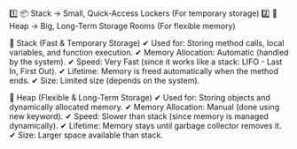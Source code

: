 1️⃣ 📦 Stack → Small, Quick-Access Lockers (For temporary storage)
2️⃣ 📂 Heap → Big, Long-Term Storage Rooms (For flexible memory)

🔹 Stack (Fast & Temporary Storage)
✔ Used for: Storing method calls, local variables, and function execution.
✔ Memory Allocation: Automatic (handled by the system).
✔ Speed: Very Fast (since it works like a stack: LIFO - Last In, First Out).
✔ Lifetime: Memory is freed automatically when the method ends.
✔ Size: Limited size (depends on the system).

🔹 Heap (Flexible & Long-Term Storage)
✔ Used for: Storing objects and dynamically allocated memory.
✔ Memory Allocation: Manual (done using new keyword).
✔ Speed: Slower than stack (since memory is managed dynamically).
✔ Lifetime: Memory stays until garbage collector removes it.
✔ Size: Larger space available than stack.